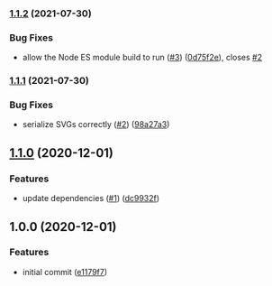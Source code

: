 ### [1.1.2](https://github.com/unindented/rougher/compare/v1.1.1...v1.1.2) (2021-07-30)


### Bug Fixes

* allow the Node ES module build to run ([#3](https://github.com/unindented/rougher/issues/3)) ([0d75f2e](https://github.com/unindented/rougher/commit/0d75f2ed7c49933999cf58ba7e40d49cab60de34)), closes [#2](https://github.com/unindented/rougher/issues/2)

### [1.1.1](https://github.com/unindented/rougher/compare/v1.1.0...v1.1.1) (2021-07-30)


### Bug Fixes

* serialize SVGs correctly ([#2](https://github.com/unindented/rougher/issues/2)) ([98a27a3](https://github.com/unindented/rougher/commit/98a27a354ac1ab4df15569163287aedd1301af83))

## [1.1.0](https://github.com/unindented/rougher/compare/v1.0.0...v1.1.0) (2020-12-01)


### Features

* update dependencies ([#1](https://github.com/unindented/rougher/issues/1)) ([dc9932f](https://github.com/unindented/rougher/commit/dc9932fc6f757d3efca393bbc8e40b915f3574cb))

## 1.0.0 (2020-12-01)


### Features

* initial commit ([e1179f7](https://github.com/unindented/rougher/commit/e1179f77d564418e8fbc8ddca0048d6844577240))
